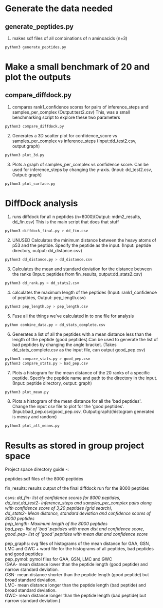 # Generate the data needed

## generate_peptides.py

1. makes sdf files of all combinations of n aminoacids (n=3)

``` bash
python3 generate_peptides.py
```

# Make a small benchmark of 20 and plot the outputs

## compare_diffdock.py

1. compares rank1_confidence scores for pairs of inference_steps and samples_per_complex (Output:test2.csv)
This, was a small benchmarking script to explore these two parameters

``` bash
python3 compare_diffdock.py
```

2. Generates a 3D scatter plot for confidence_score vs samples_per_complex vs inference_steps (Input:dd_test2.csv, output:graph)
``` bash
python3 plot_3d.py
```

3. Plots a graph of samples_per_complex vs confidence score. Can be used for inference_steps by changing the y-axis. (Input: dd_test2.csv, Output: graph)
```bash
python3 plot_surface.py
```

# DiffDock analysis

1. runs diffdock for all n peptides (n=8000)(Output: mdm2_results, dd_fin.csv)
This is the main script that does that stuff
``` bash
python3 diffdock_final.py > dd_fin.csv
```

2. UNUSED Calculates the minimum distance between the heavy atoms of p53 and the peptide. Specify the peptide as the input. (Input: peptide directory, output: dd_distance.csv)
``` bash
python3 dd_distance.py > dd_distance.csv
```

3. Calculates the mean and standard deviation for the distance between the ranks (Input: peptides from fin_results, output:dd_stats2.csv)
``` bash
python3 dd_rank.py > dd_stats2.csv
```

4. calculates the maximum length of the peptides (Input: rank1_confidence of peptides, Output: pep_length.csv)
```bash
python3 pep_length.py > pep_length.csv
```

5. Fuse all the things we've calculated in to one file for analysis
``` bash
python combine_data.py > dd_stats_complete.csv
```

6. Generates a list of all the peptides with a mean distance less than the length of the peptide (good peptides).Can be used to generate the list of bad peptides by changing the angle bracket. (Takes dd_stats_complete.csv as the input file, can output good_pep.csv)

```bash
python3 compare_stats.py > good_pep.csv
python3 compare_stats.py > bad_pep.csv
```

7. Plots a histogram for the mean distance of the 20 ranks of a specific peptide. Specify the peptide name and path to the directory in the input. (Input: peptide directory, output: graph)
```bash
python3 plot_mean.py
```

8. Plots a histogram of the mean distance for all the 'bad peptides'. Change the input csv file to plot for the 'good peptides'. (Input:bad_pep.csv/good_pep.csv, Output:graph)(histogram generated is messy and random)
```bash
python3 plot_all_means.py
``` 

# Results as stored in group project space

Project space directory guide -:

peptides:sdf files of the 8000 peptides

fin_results: results output of the final diffdock run for the 8000 peptides

csvs: *dd_fin- list of confidence scores for 8000 peptides,  
dd_test,dd_test2- inference_steps and samples_per_complex pairs along with confidence score of 3,20 peptides (grid search),  
dd_stats2- Mean distance, standard deviation and confidence scores of 8000 peptides  
pep_length- Maximum length of the 8000 peptides  
bad_pep- list of 'bad' peptides with mean dist and confidence score, good_pep- list of 'good' peptides with mean dist and confidence score*  

pep_graphs: svg files of histograms of the mean distance for GAA, GSN, LMC and GWC + word file for the histograms of all peptides, bad peptides and good peptides  
pep_pymol: pymol files for GAA, GSN, LMC and GWC  
(GAA- mean distance lower than the peptide length (good peptide) and narrow standard deviation.   
GSN- mean distance shorter than the peptide length (good peptide) but broad standard deviation.  
LMC- mean distance longer than the peptide length (bad peptide) and broad standard deviation.  
GWC- mean distance longer than the peptide length (bad peptide) but narrow standard deviation.)  
